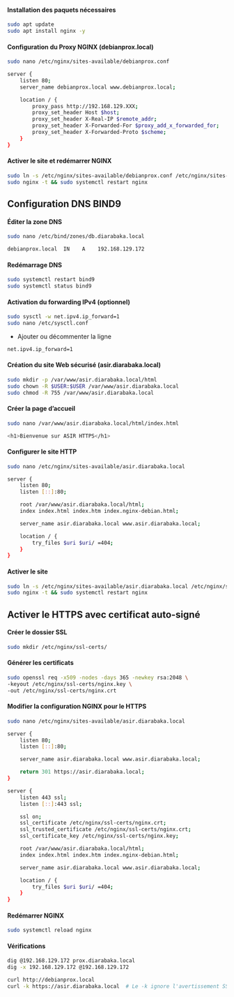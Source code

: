 #### Installation des paquets nécessaires

```sh
sudo apt update
sudo apt install nginx -y
```

#### Configuration du Proxy NGINX (debianprox.local)

```sh
sudo nano /etc/nginx/sites-available/debianprox.conf
```

```sh
server {
    listen 80;
    server_name debianprox.local www.debianprox.local;

    location / {
        proxy_pass http://192.168.129.XXX;
        proxy_set_header Host $host;
        proxy_set_header X-Real-IP $remote_addr;
        proxy_set_header X-Forwarded-For $proxy_add_x_forwarded_for;
        proxy_set_header X-Forwarded-Proto $scheme;
    }
}
```

#### Activer le site et redémarrer NGINX

```sh
sudo ln -s /etc/nginx/sites-available/debianprox.conf /etc/nginx/sites-enabled/
sudo nginx -t && sudo systemctl restart nginx
```

## Configuration DNS BIND9

#### Éditer la zone DNS

```sh
sudo nano /etc/bind/zones/db.diarabaka.local
```

```sh
debianprox.local  IN    A    192.168.129.172
```

#### Redémarrage DNS

```sh
sudo systemctl restart bind9
sudo systemctl status bind9
```

#### Activation du forwarding IPv4 (optionnel)

```sh
sudo sysctl -w net.ipv4.ip_forward=1
sudo nano /etc/sysctl.conf
```

- Ajouter ou décommenter la ligne

```sh
net.ipv4.ip_forward=1
```

#### Création du site Web sécurisé (asir.diarabaka.local)

```sh
sudo mkdir -p /var/www/asir.diarabaka.local/html
sudo chown -R $USER:$USER /var/www/asir.diarabaka.local
sudo chmod -R 755 /var/www/asir.diarabaka.local
```

#### Créer la page d’accueil

```sh
sudo nano /var/www/asir.diarabaka.local/html/index.html
```

```sh
<h1>Bienvenue sur ASIR HTTPS</h1>
```

#### Configurer le site HTTP

```sh
sudo nano /etc/nginx/sites-available/asir.diarabaka.local
```

```sh
server {
    listen 80;
    listen [::]:80;

    root /var/www/asir.diarabaka.local/html;
    index index.html index.htm index.nginx-debian.html;

    server_name asir.diarabaka.local www.asir.diarabaka.local;

    location / {
        try_files $uri $uri/ =404;
    }
}
```

#### Activer le site

```sh
sudo ln -s /etc/nginx/sites-available/asir.diarabaka.local /etc/nginx/sites-enabled/
sudo nginx -t && sudo systemctl restart nginx
```

## Activer le HTTPS avec certificat auto-signé

#### Créer le dossier SSL

```sh
sudo mkdir /etc/nginx/ssl-certs/
```

#### Générer les certificats

```sh
sudo openssl req -x509 -nodes -days 365 -newkey rsa:2048 \
-keyout /etc/nginx/ssl-certs/nginx.key \
-out /etc/nginx/ssl-certs/nginx.crt
```

#### Modifier la configuration NGINX pour le HTTPS

```sh
sudo nano /etc/nginx/sites-available/asir.diarabaka.local
```

```sh
server {
    listen 80;
    listen [::]:80;

    server_name asir.diarabaka.local www.asir.diarabaka.local;

    return 301 https://asir.diarabaka.local;
}

server {
    listen 443 ssl;
    listen [::]:443 ssl;

    ssl on;
    ssl_certificate /etc/nginx/ssl-certs/nginx.crt;
    ssl_trusted_certificate /etc/nginx/ssl-certs/nginx.crt;
    ssl_certificate_key /etc/nginx/ssl-certs/nginx.key;

    root /var/www/asir.diarabaka.local/html;
    index index.html index.htm index.nginx-debian.html;

    server_name asir.diarabaka.local www.asir.diarabaka.local;

    location / {
        try_files $uri $uri/ =404;
    }
}
```

#### Redémarrer NGINX

```sh
sudo systemctl reload nginx
```

#### Vérifications

```sh
dig @192.168.129.172 prox.diarabaka.local
dig -x 192.168.129.172 @192.168.129.172

curl http://debianprox.local
curl -k https://asir.diarabaka.local  # Le -k ignore l'avertissement SSL auto-signé
```
